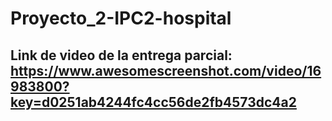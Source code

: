 # Proyecto_2-IPC2-hospital
## Link de video de la entrega parcial: https://www.awesomescreenshot.com/video/16983800?key=d0251ab4244fc4cc56de2fb4573dc4a2
